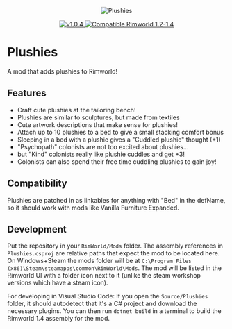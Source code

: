 <p align="center">
    <img src="https://steamuserimages-a.akamaihd.net/ugc/1648839814002163309/364DFD2C42A908873D1D10D52EADF3EBCC82E83E/" alt="Plushies" />
</p>

<p align="center">
	<a href="https://github.com/Two-Kay/plushiesMod/releases/">
		<img src="https://img.shields.io/badge/release-1.0.4-4BC51D.svg?style=flat" alt="v1.0.4" />
  </a>
  <a href="https://steamcommunity.com/sharedfiles/filedetails/?id=2259582816">
    <img src="https://img.shields.io/badge/RimWorld-1.2/1.3/1.4-purple.svg?longCache=true&style=plastic)" alt="Compatible Rimworld 1.2-1.4" />
  </a>
</p>

# Plushies

A mod that adds plushies to Rimworld!

## Features

- Craft cute plushies at the tailoring bench!
- Plushies are similar to sculptures, but made from textiles
- Cute artwork descriptions that make sense for plushies!
- Attach up to 10 plushies to a bed to give a small stacking comfort bonus
- Sleeping in a bed with a plushie gives a "Cuddled plushie" thought (+1)
- "Psychopath" colonists are not too excited about plushies...
- but "Kind" colonists really like plushie cuddles and get +3!
- Colonists can also spend their free time cuddling plushies to gain joy!

## Compatibility

Plushies are patched in as linkables for anything with "Bed" in the defName, so it should work with mods like Vanilla Furniture Expanded.

## Development

Put the repository in your `RimWorld/Mods` folder. The assembly references in `Plushies.csproj` are relative paths that expect the mod to be located here. On Windows+Steam the mods folder will be at `C:\Program Files (x86)\Steam\steamapps\common\RimWorld\Mods`. The mod will be listed in the Rimworld UI with a folder icon next to it (unlike the steam workshop versions which have a steam icon).

For developing in Visual Studio Code: If you open the `Source/Plushies` folder, it should autodetect that it's a C# project and download the necessary plugins. You can then run `dotnet build` in a terminal to build the Rimworld 1.4 assembly for the mod.